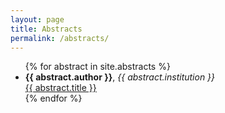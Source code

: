 ```yaml
---
layout: page
title: Abstracts
permalink: /abstracts/
---
```

<div class="home">
  <ul class="post-list">
    {% for abstract in site.abstracts %}
      <li>
        <b>{{ abstract.author }}</b>,
        <i>{{ abstract.institution }}</i> <br>
        <a href="{{ abstract.url }}">{{ abstract.title }} </a>
      </li>
    {% endfor %}
  </ul>
</div>
